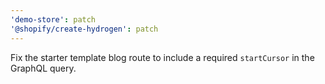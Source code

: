 ```yaml
---
'demo-store': patch
'@shopify/create-hydrogen': patch
---
```


Fix the starter template blog route to include a required `startCursor` in the GraphQL query.
